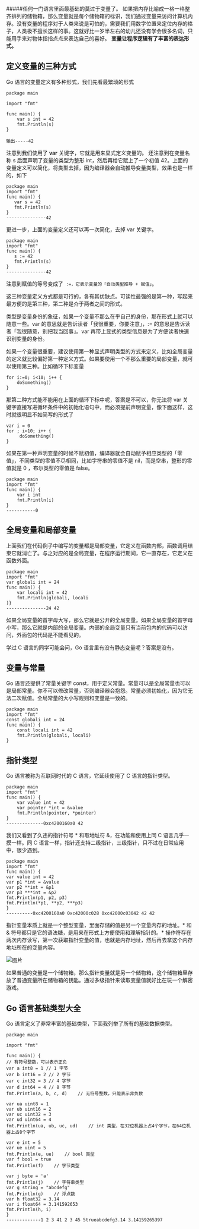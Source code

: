 #####任何一门语言里面最基础的莫过于变量了。
如果把内存比喻成一格一格整齐排列的储物箱，那么变量就是每个储物箱的标识，我们通过变量来访问计算机内存。没有变量的程序对于人类来说是可怕的，需要我们用数字位置来定位内存的格子，人类极不擅长这样的事。这就好比一岁半左右的幼儿还没有学会很多名词，只能用手来对物体指指点点来表达自己的喜好。
**变量让程序逻辑有了丰富的表达形式。**

## 定义变量的三种方式

Go 语言的变量定义有多种形式，我们先看最繁琐的形式

```
package main

import "fmt"

func main() {    
    var s int = 42    
    fmt.Println(s)
}

输出-----42
```

注意到我们使用了 **var** 关键字，它就是用来显式定义变量的。
还注意到在变量名称 s 后面声明了变量的类型为整形 int，然后再给它赋上了一个初值 42。上面的变量定义可以简化，将类型去掉，因为编译器会自动推导变量类型，效果也是一样的，如下

```
package main 
import "fmt"
func main() {    
   var s = 42   
   fmt.Println(s)
}
---------------42
```

更进一步，上面的变量定义还可以再一次简化，去掉 var 关键字。

```
package main
import "fmt"
func main() {    
   s := 42   
   fmt.Println(s)
}
---------------42
```

注意到赋值的等号变成了` :=，它表示变量的「自动类型推导 + 赋值」`。

这三种变量定义方式都是可行的，各有其优缺点。可读性最强的是第一种，写起来最方便的是第三种，第二种是介于两者之间的形式。

类型是变量身份的象征，如果一个变量不那么在乎自己的身份，那在形式上就可以随意一些。var 的意思就是告诉读者「我很重要，你要注意」，:= 的意思是告诉读者「我很随意，别把我当回事」。var 再带上显式的类型信息是为了方便读者快速识别变量的身份。

如果一个变量很重要，建议使用第一种显式声明类型的方式来定义，比如全局变量的定义就比较偏好第一种定义方式。如果要使用一个不那么重要的局部变量，就可以使用第三种。比如循环下标变量

```
for i:=0; i<10; i++ {  
    doSomething()
}
```

那第二种方式能不能用在上面的循环下标中呢，答案是不可以，你无法将 var 关键字直接写进循环条件中的初始化语句中，而必须提前声明变量，像下面这样，这时就很明显不如简写的形式了

```
var i = 0
for ; i<10; i++ { 
     doSomething()
}
```

如果在第一种声明变量的时候不赋初值，编译器就会自动赋予相应类型的「零值」，不同类型的零值不尽相同，比如字符串的零值不是 nil，而是空串，整形的零值就是 0 ，布尔类型的零值是 false。

```
package main
import "fmt"
func main() {   
    var i int    
    fmt.Println(i)
}
-----------0
```

## 全局变量和局部变量

上面我们在代码例子中编写的变量都是局部变量，它定义在函数内部，函数调用结束它就消亡了。与之对应的是全局变量，在程序运行期间，它一直存在，它定义在函数外面。

```
package main
import "fmt"
var globali int = 24
func main() {    
    var locali int = 42    
    fmt.Println(globali, locali
)}
---------------24 42
```

如果全局变量的首字母大写，那么它就是公开的全局变量。如果全局变量的首字母小写，那么它就是内部的全局变量。内部的全局变量只有当前包内的代码可以访问，外面包的代码是不能看见的。

学过 C 语言的同学可能会问，Go 语言里有没有静态变量呢？答案是没有。

## 变量与常量

Go 语言还提供了常量关键字 const，用于定义常量。常量可以是全局常量也可以是局部常量。你不可以修改常量，否则编译器会抱怨。常量必须初始化，因为它无法二次赋值。全局常量的大小写规则和变量是一致的。

```
package main
import "fmt"
const globali int = 24
func main() {    
    const locali int = 42    
    fmt.Println(globali, locali)
}
```

## 指针类型

Go 语言被称为互联网时代的 C 语言，它延续使用了 C 语言的指针类型。

```
package main
import "fmt"
func main() {    
    var value int = 42    
    var pointer *int = &value    
    fmt.Println(pointer, *pointer)
}
--------------0xc4200160a0 42
```

我们又看到了久违的指针符号 * 和取地址符 &，在功能和使用上同 C 语言几乎一摸一样。同 C 语言一样，指针还支持二级指针，三级指针，只不过在日常应用中，很少遇到。

```
package main
import "fmt"
func main() {    
var value int = 42    
var p1 *int = &value    
var p2 **int = &p1    
var p3 ***int = &p2    
fmt.Println(p1, p2, p3)    
fmt.Println(*p1, **p2, ***p3)
}
----------0xc4200160a0 0xc42000c028 0xc42000c03042 42 42
```

指针变量本质上就是一个整型变量，里面存储的值是另一个变量内存的地址。* 和 & 符号都只是它的语法糖，是用来在形式上方便使用和理解指针的。* 操作符存在两次内存读写，第一次获取指针变量的值，也就是内存地址，然后再去拿这个内存地址所在的变量内容。

![](http://upload-images.jianshu.io/upload_images/6943526-c2d652eb72496f93?imageMogr2/auto-orient/strip%7CimageView2/2/w/1240 "图片")

如果普通的变量是一个储物箱，那么指针变量就是另一个储物箱，这个储物箱里存放了普通变量所在储物箱的钥匙。通过多级指针来读取变量值就好比在玩一个解密游戏。

## Go 语言基础类型大全

Go 语言定义了非常丰富的基础类型，下面我列举了所有的基础数据类型。

```
package main

import "fmt"

func main() {    
// 有符号整数，可以表示正负    
var a int8 = 1 // 1 字节    
var b int16 = 2 // 2 字节    
var c int32 = 3 // 4 字节    
var d int64 = 4 // 8 字节    
fmt.Println(a, b, c, d)    // 无符号整数，只能表示非负数    

var ua uint8 = 1   
var ub uint16 = 2    
var uc uint32 = 3    
var ud uint64 = 4    
fmt.Println(ua, ub, uc, ud)    // int 类型，在32位机器上占4个字节，在64位机器上占8个字节    

var e int = 5    
var ue uint = 5    
fmt.Println(e, ue)    // bool 类型    
var f bool = true    
fmt.Println(f)    // 字节类型   
 
var j byte = 'a'    
fmt.Println(j)    // 字符串类型    
var g string = "abcdefg"   
fmt.Println(g)    // 浮点数    
var h float32 = 3.14   
var i float64 = 3.141592653   
fmt.Println(h, i)
}
-------------1 2 3 41 2 3 45 5trueabcdefg3.14 3.14159265397
```
